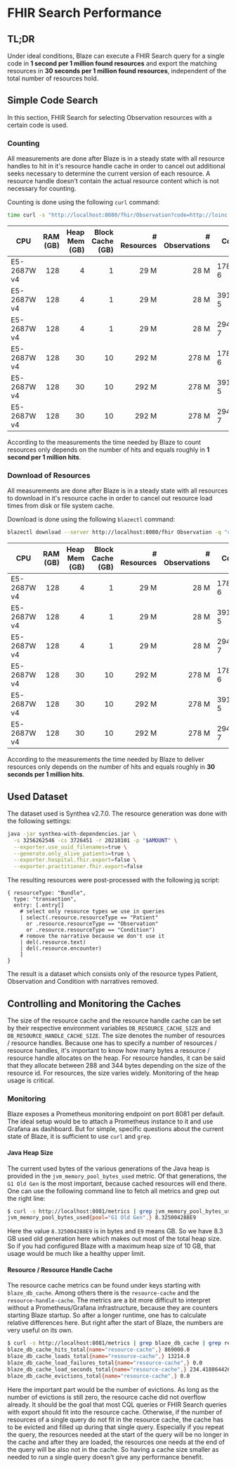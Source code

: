 # FHIR Search Performance

## TL;DR

Under ideal conditions, Blaze can execute a FHIR Search query for a single code in **1 second per 1 million found resources** and export the matching resources in **30 seconds per 1 million found resources**, independent of the total number of resources hold.

## Simple Code Search

In this section, FHIR Search for selecting Observation resources with a certain code is used.

### Counting

All measurements are done after Blaze is in a steady state with all resource handles to hit in it's resource handle cache in order to cancel out additional seeks necessary to determine the current version of each resource. A resource handle doesn't contain the actual resource content which is not necessary for counting.

Counting is done using the following `curl` command:

```sh
time curl -s "http://localhost:8080/fhir/Observation?code=http://loinc.org|$CODE&_summary=count"
```

| CPU         | RAM (GB) | Heap Mem (GB) | Block Cache (GB) | # Resources | # Observations | Code    | # Hits | Time (s) |
|-------------|---------:|--------------:|-----------------:|------------:|---------------:|---------|-------:|---------:|
| E5-2687W v4 |      128 |             4 |                1 |        29 M |           28 M | 17861-6 |  171 k |      0.2 |
| E5-2687W v4 |      128 |             4 |                1 |        29 M |           28 M | 39156-5 |  967 k |        1 |
| E5-2687W v4 |      128 |             4 |                1 |        29 M |           28 M | 29463-7 |  1.3 M |      1.6 |
| E5-2687W v4 |      128 |            30 |               10 |       292 M |          278 M | 17861-6 |  1.7 M |      1.7 |
| E5-2687W v4 |      128 |            30 |               10 |       292 M |          278 M | 39156-5 |  9.7 M |       10 |
| E5-2687W v4 |      128 |            30 |               10 |       292 M |          278 M | 29463-7 |   13 M |       15 |

According to the measurements the time needed by Blaze to count resources only depends on the number of hits and equals roughly in **1 second per 1 million hits**.

### Download of Resources

All measurements are done after Blaze is in a steady state with all resources to download in it's resource cache in order to cancel out resource load times from disk or file system cache.

Download is done using the following `blazectl` command:

```sh
blazectl download --server http://localhost:8080/fhir Observation -q "code=http://loinc.org|$CODE&_count=1000" -o "$CODE.ndjson"
```

| CPU         | RAM (GB) | Heap Mem (GB) | Block Cache (GB) | # Resources | # Observations | Code    | # Hits | Time (s) |
|-------------|---------:|--------------:|-----------------:|------------:|---------------:|---------|-------:|---------:|
| E5-2687W v4 |      128 |             4 |                1 |        29 M |           28 M | 17861-6 |  171 k |      4.6 |
| E5-2687W v4 |      128 |             4 |                1 |        29 M |           28 M | 39156-5 |  967 k |       26 |
| E5-2687W v4 |      128 |             4 |                1 |        29 M |           28 M | 29463-7 |  1.3 M |       35 |
| E5-2687W v4 |      128 |            30 |               10 |       292 M |          278 M | 17861-6 |  1.7 M |       48 |
| E5-2687W v4 |      128 |            30 |               10 |       292 M |          278 M | 39156-5 |  9.7 M |      284 |
| E5-2687W v4 |      128 |            30 |               10 |       292 M |          278 M | 29463-7 |   13 M |      410 |

According to the measurements the time needed by Blaze to deliver resources only depends on the number of hits and equals roughly in **30 seconds per 1 million hits**.

## Used Dataset

The dataset used is Synthea v2.7.0. The resource generation was done with the following settings:

```sh
java -jar synthea-with-dependencies.jar \
  -s 3256262546 -cs 3726451 -r 20210101 -p "$AMOUNT" \
  --exporter.use_uuid_filenames=true \
  --generate.only_alive_patients=true \
  --exporter.hospital.fhir.export=false \
  --exporter.practitioner.fhir.export=false
```

The resulting resources were post-processed with the following jq script:

```
{ resourceType: "Bundle",
  type: "transaction",
  entry: [.entry[]
    # select only resource types we use in queries
    | select(.resource.resourceType == "Patient"
      or .resource.resourceType == "Observation"
      or .resource.resourceType == "Condition")
    # remove the narrative because we don't use it
    | del(.resource.text)
    | del(.resource.encounter)
    ]
}
```

The result is a dataset which consists only of the resource types Patient, Observation and Condition with narratives removed.

## Controlling and Monitoring the Caches

The size of the resource cache and the resource handle cache can be set by their respective environment variables `DB_RESOURCE_CACHE_SIZE` and `DB_RESOURCE_HANDLE_CACHE_SIZE`. The size denotes the number of resources / resource handles. Because one has to specify a number of resources / resource handles, it's important to know how many bytes a resource / resource handle allocates on the heap. For resource handles, it can be said that they allocate between 288 and 344 bytes depending on the size of the resource id. For resources, the size varies widely. Monitoring of the heap usage is critical.

### Monitoring 

Blaze exposes a Prometheus monitoring endpoint on port 8081 per default. The ideal setup would be to attach a Prometheus instance to it and use Grafana as dashboard. But for simple, specific questions about the current state of Blaze, it is sufficient to use `curl` and `grep`.

#### Java Heap Size

The current used bytes of the various generations of the Java heap is provided in the `jvm_memory_pool_bytes_used` metric. Of that generations, the `G1 Old Gen` is the most important, because cached resources will end there. One can use the following command line to fetch all metrics and grep out the right line:

```sh
$ curl -s http://localhost:8081/metrics | grep jvm_memory_pool_bytes_used | grep Old
jvm_memory_pool_bytes_used{pool="G1 Old Gen",} 8.325004288E9
```

Here the value `8.325004288E9` is in bytes and `E9` means GB. So we have 8.3 GB used old generation here which makes out most of the total heap size. So if you had configured Blaze with a maximum heap size of 10 GB, that usage would be much like a healthy upper limit.

#### Resource / Resource Handle Cache

The resource cache metrics can be found under keys starting with `blaze_db_cache`. Among others there is the `resource-cache` and the `resource-handle-cache`. The metrics are a bit more difficult to interpret without a Prometheus/Grafana infrastructure, because they are counters starting Blaze startup. So after a longer runtime, one has to calculate relative differences here. But right after the start of Blaze, the numbers are very useful on its own. 

```sh
$ curl -s http://localhost:8081/metrics | grep blaze_db_cache | grep resource-cache
blaze_db_cache_hits_total{name="resource-cache",} 869000.0
blaze_db_cache_loads_total{name="resource-cache",} 13214.0
blaze_db_cache_load_failures_total{name="resource-cache",} 0.0
blaze_db_cache_load_seconds_total{name="resource-cache",} 234.418864426
blaze_db_cache_evictions_total{name="resource-cache",} 0.0
```

Here the important part would be the number of evictions. As long as the number of evictions is still zero, the resource cache did not overflow already. It should be the goal that most CQL queries or FHIR Search queries with export should fit into the resource cache. Otherwise, if the number of resources of a single query do not fit in the resource cache, the cache has to be evicted and filled up during that single query. Especially if you repeat the query, the resources needed at the start of the query will be no longer in the cache and after they are loaded, the resources one needs at the end of the query will be also not in the cache. So having a cache size smaller as needed to run a single query doesn't give any performance benefit. 
